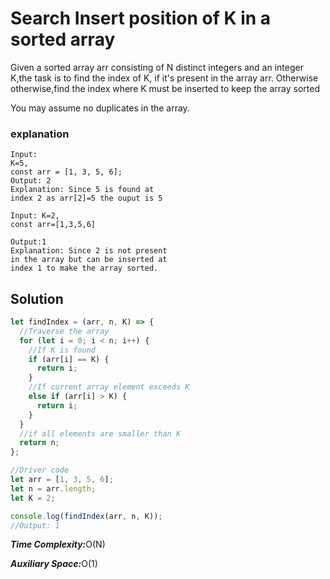 # Search Insert position of K in a sorted array

Given a sorted array arr consisting of N distinct integers
and an integer K,the task is to find the index of K, if it's present in the array
arr.
Otherwise otherwise,find the index where K must be inserted to keep the array sorted

You may assume no duplicates in the array.

### explanation

```
Input:
K=5,
const arr = [1, 3, 5, 6];
Output: 2
Explanation: Since 5 is found at
index 2 as arr[2]=5 the ouput is 5
```

```
Input: K=2,
const arr=[1,3,5,6]

Output:1
Explanation: Since 2 is not present
in the array but can be inserted at
index 1 to make the array sorted.
```

## Solution

```js
let findIndex = (arr, n, K) => {
  //Traverse the array
  for (let i = 0; i < n; i++) {
    //If K is found
    if (arr[i] == K) {
      return i;
    }
    //If current array element exceeds K
    else if (arr[i] > K) {
      return i;
    }
  }
  //if all elements are smaller than K
  return n;
};

//Driver code
let arr = [1, 3, 5, 6];
let n = arr.length;
let K = 2;

console.log(findIndex(arr, n, K));
//Output: 1
```

<p><b><i>Time Complexity:</i></b>O(N)</p>
<p><b><i>Auxiliary Space:</i></b>O(1)</p>
